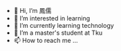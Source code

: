 - 👋 Hi, I’m 鳳儒
- 👀 I’m interested in learning
- 🌱 I’m currently learning technology
- 💞️ I’m a master's student at Tku
- 📫 How to reach me ...

<!---
frlee0204/frlee0204 is a ✨ special ✨ repository because its `README.md` (this file) appears on your GitHub profile.
You can click the Preview link to take a look at your changes.
--->
